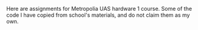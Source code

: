 Here are assignments for Metropolia UAS hardware 1 course.
Some of the code I have copied from school's materials, and do not claim them as my own.

